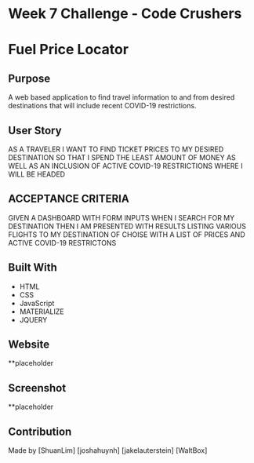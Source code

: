 # Week 7 Challenge - Code Crushers

# Fuel Price Locator

## Purpose

A web based application to find travel information to and from desired destinations that will include recent COVID-19 restrictions. 

## User Story

AS A TRAVELER 
I WANT TO FIND TICKET PRICES TO MY DESIRED DESTINATION
SO THAT I SPEND THE LEAST AMOUNT OF MONEY AS WELL AS AN INCLUSION OF ACTIVE COVID-19 RESTRICTIONS WHERE I WILL BE HEADED

## ACCEPTANCE CRITERIA 

GIVEN A DASHBOARD WITH FORM INPUTS
WHEN I SEARCH FOR MY DESTINATION
THEN I AM PRESENTED WITH RESULTS LISTING VARIOUS FLIGHTS TO MY DESTINATION OF CHOISE WITH A LIST OF PRICES AND ACTIVE COVID-19 RESTRICTONS

## Built With

- HTML
- CSS
- JavaScript
- MATERIALIZE
- JQUERY

## Website

**placeholder 

## Screenshot
**placeholder


## Contribution

Made by [ShuanLim] [joshahuynh] [jakelauterstein] [WaltBox]

